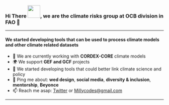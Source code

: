 ### Hi There <img src="https://media.giphy.com/media/WUlplcMpOCEmTGBtBW/giphy.gif" width="40px">, we are the climate risks group at OCB division in FAO 👋
---
#### We started developing tools that can be used to process climate models and other climate related datasets

- 🏢 We are currently working with **CORDEX-CORE** climate models
- 🌍 We support **GEF and GCF** projects
- 🌱 We started developing tools that could better link climate science and policy  
- 💬 Ping me about: **wed design**, **social media**, **diversity & inclusion**, **mentorship**, **Beyonce**
- 📫 Reach me asap: <a href="https://twitter.com/millycodes/">Twitter</a> or Millycodes@gmail.com

---
